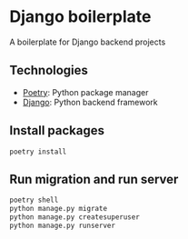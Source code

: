 # Django boilerplate
A boilerplate for Django backend projects

## Technologies
- [Poetry](https://python-poetry.org/docs/): Python package manager
- [Django](https://www.djangoproject.com/): Python backend framework

## Install packages
`poetry install`

## Run migration and run server
```bash
poetry shell
python manage.py migrate
python manage.py createsuperuser
python manage.py runserver
```